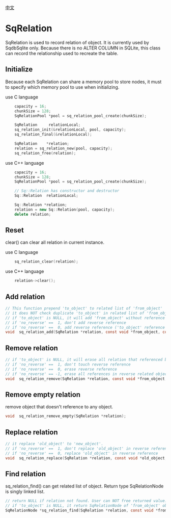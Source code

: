 [中文](SqRelation.cn.md)

# SqRelation

SqRelation is used to record relation of object. It is currently used by SqdbSqlite only.
Because there is no ALTER COLUMN in SQLite, this class can record the relationship used to recreate the table.

## Initialize

Because each SqRelation can share a memory pool to store nodes, it must to specify which memory pool to use when initializing.

use C language

```c
	capacity = 16;
	chunkSize = 128;
	SqRelationPool *pool = sq_relation_pool_create(chunkSize);

	SqRelation     relationLocal;
	sq_relation_init(&relationLocal, pool, capacity);
	sq_relation_final(&relationLocal);

	SqRelation    *relation;
	relation = sq_relation_new(pool, capacity);
	sq_relation_free(relation);
```

use C++ language

```c++
	capacity = 16;
	chunkSize = 128;
	SqRelationPool *pool = sq_relation_pool_create(chunkSize);

	// Sq::Relation has constructor and destructor
	Sq::Relation  relationLocal;

	Sq::Relation *relation;
	relation = new Sq::Relation(pool, capacity);
	delete relation;
```

## Reset

clear() can clear all relation in current instance.  
  
use C language

```c
	sq_relation_clear(relation);
```

use C++ language

```c++
	relation->clear();
```

## Add relation

```c
// This function prepend 'to_object' to related list of 'from_object'
// it does NOT check duplicate 'to_object' in related list of 'from_object'
// if 'to_object' is NULL, it will add 'from_object' without reference to 'to_object'
// if 'no_reverse' ==  1, don't add reverse reference
// if 'no_reverse' ==  0, add reverse reference ('to_object' reference to 'from_object')
void  sq_relation_add(SqRelation *relation, const void *from_object, const void *to_object, int no_reverse);
```

## Remove relation

```c
// if 'to_object' is NULL, it will erase all relation that referenced by 'from_object'
// if 'no_reverse' ==  1, don't touch reverse reference
// if 'no_reverse' ==  0, erase reverse reference
// if 'no_reverse' == -1, erase all references in reverse related objects. 'to_object_free_func' must use with this mode.
void  sq_relation_remove(SqRelation *relation, const void *from_object, const void *to_object, int no_reverse, SqDestroyFunc to_object_free_func);
```

## Remove empty relation

remove object that doesn't reference to any object.

```c
void  sq_relation_remove_empty(SqRelation *relation);
```

## Replace relation

```c
// it replace 'old_object' to 'new_object'.
// if 'no_reverse' ==  1, don't replace 'old_object' in reverse reference
// if 'no_reverse' ==  0, replace 'old_object' in reverse reference
void  sq_relation_replace(SqRelation *relation, const void *old_object, const void *new_object, int no_reverse);
```

## Find relation

sq_relation_find() can get related list of object. Return type SqRelationNode is singly linked list.

```c
// return NULL if relation not found. User can NOT free returned value.
// if 'to_object' is NULL, it return SqRelationNode of 'from_object' object.
SqRelationNode *sq_relation_find(SqRelation *relation, const void *from_object, const void *to_object);
```
